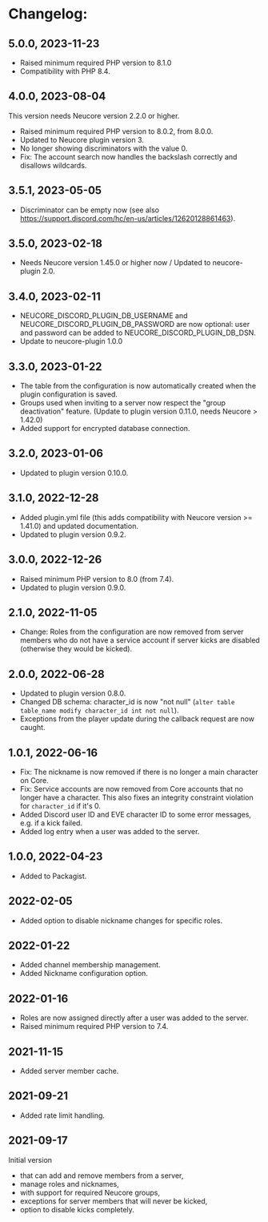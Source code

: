 # Changelog:

## 5.0.0, 2023-11-23

- Raised minimum required PHP version to 8.1.0
- Compatibility with PHP 8.4.

## 4.0.0, 2023-08-04

This version needs Neucore version 2.2.0 or higher.

- Raised minimum required PHP version to 8.0.2, from 8.0.0.
- Updated to Neucore plugin version 3.
- No longer showing discriminators with the value 0.
- Fix: The account search now handles the backslash correctly and disallows wildcards.

## 3.5.1, 2023-05-05

- Discriminator can be empty now (see also https://support.discord.com/hc/en-us/articles/12620128861463).

## 3.5.0, 2023-02-18

- Needs Neucore version 1.45.0 or higher now / Updated to neucore-plugin 2.0.

## 3.4.0, 2023-02-11

- NEUCORE_DISCORD_PLUGIN_DB_USERNAME and NEUCORE_DISCORD_PLUGIN_DB_PASSWORD are now optional: user and password
  can be added to NEUCORE_DISCORD_PLUGIN_DB_DSN.
- Update to neucore-plugin 1.0.0

## 3.3.0, 2023-01-22

- The table from the configuration is now automatically created when the plugin configuration is saved.
- Groups used when inviting to a server now respect the "group deactivation" feature. (Update to plugin
  version 0.11.0, needs Neucore > 1.42.0)
- Added support for encrypted database connection.

## 3.2.0, 2023-01-06

- Updated to plugin version 0.10.0.

## 3.1.0, 2022-12-28

- Added plugin.yml file (this adds compatibility with Neucore version >= 1.41.0) and updated documentation.
- Updated to plugin version 0.9.2.

## 3.0.0, 2022-12-26

- Raised minimum PHP version to 8.0 (from 7.4).
- Updated to plugin version 0.9.0.

## 2.1.0, 2022-11-05

- Change: Roles from the configuration are now removed from server members who do not have a service account if
  server kicks are disabled (otherwise they would be kicked).

## 2.0.0, 2022-06-28

- Updated to plugin version 0.8.0.
- Changed DB schema: character_id is now "not null" (`alter table table_name modify character_id int not null`).
- Exceptions from the player update during the callback request are now caught.

## 1.0.1, 2022-06-16

- Fix: The nickname is now removed if there is no longer a main character on Core.
- Fix: Service accounts are now removed from Core accounts that no longer have a character. This also fixes an
  integrity constraint violation for `character_id` if it's 0.
- Added Discord user ID and EVE character ID to some error messages, e.g. if a kick failed.
- Added log entry when a user was added to the server.

## 1.0.0, 2022-04-23

- Added to Packagist.

## 2022-02-05

- Added option to disable nickname changes for specific roles.

## 2022-01-22

- Added channel membership management.
- Added Nickname configuration option.

## 2022-01-16

- Roles are now assigned directly after a user was added to the server.
- Raised minimum required PHP version to 7.4.

## 2021-11-15

- Added server member cache.

## 2021-09-21

- Added rate limit handling.

## 2021-09-17

Initial version  

- that can add and remove members from a server, 
- manage roles and nicknames, 
- with support for required Neucore groups, 
- exceptions for server members that will never be kicked, 
- option to disable kicks completely.
